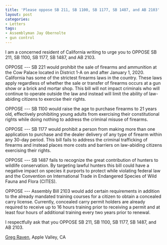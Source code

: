 ```yaml
---
title: 'Please oppose SB 211, SB 1100, SB 1177, SB 1487, and AB 2103'
layout: post
categories:
- Letters
tags:
- Assemblyman Jay Obernolte
- gun control
---
```


I am a concerned resident of California writing to urge you to OPPOSE SB 211, SB 1100, SB 1177, SB 1487, and AB 2103.

OPPOSE --- SB 221 would prohibit the sale of firearms and ammunition at the Cow Palace located in District 1-A on and after January 1, 2020. California has some of the strictest firearms laws in the country. These laws apply regardless of whether the sale or transfer of firearms occurs at a gun show or a brick and mortar shop. This bill will not impact criminals who will continue to operate outside the law and instead will limit the ability of law-abiding citizens to exercise their rights.

OPPOSE --- SB 1100 would raise the age to purchase firearms to 21 years old, effectively prohibiting young adults from exercising their constitutional rights while doing nothing to address the criminal misuse of firearms.

OPPOSE --- SB 1177 would prohibit a person from making more than one application to purchase and the dealer delivery of any type of firearm within any 30-day period. This bill fails to address the criminal trafficking of firearms and instead places more costs and barriers on law-abiding citizens exercising their rights.

OPPOSE --- SB 1487 fails to recognize the great contribution of hunters to wildlife conservation. By targeting lawful hunters this bill could have a negative impact on species it purports to protect while violating federal law and the Convention on International Trade in Endangered Species of Wild Fauna and Flora (CITES).

OPPOSE --- Assembly Bill 2103 would add certain requirements in addition to the already mandated training courses for a citizen to obtain a concealed carry license. Currently, concealed carry permit holders are already required to receive up to 16 hours training prior to receiving a permit and at least four hours of additional training every two years prior to renewal.

I respectfully ask that you OPPOSE SB 211, SB 1100, SB 1177, SB 1487, and AB 2103.

[Greg Raven](https://www.gregraven.org/), Apple Valley, CA